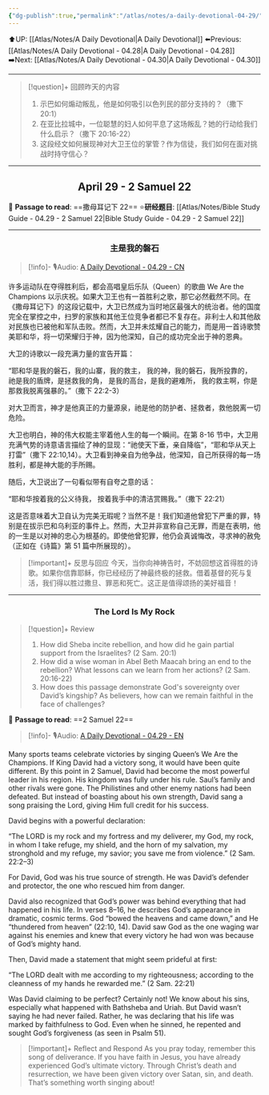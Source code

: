```yaml
---
{"dg-publish":true,"permalink":"/atlas/notes/a-daily-devotional-04-29/","noteIcon":""}
---
```


 ⬆️UP: [[Atlas/Notes/A Daily Devotional\|A Daily Devotional]]
⬅️Previous: [[Atlas/Notes/A Daily Devotional - 04.28\|A Daily Devotional - 04.28]]
➡️Next: [[Atlas/Notes/A Daily Devotional - 04.30\|A Daily Devotional - 04.30]]

---

> [!question]+ 回顾昨天的内容
> 1. 示巴如何煽动叛乱，他是如何吸引以色列民的部分支持的？（撒下 20:1）
> 2. 在亚比拉城中，一位聪慧的妇人如何平息了这场叛乱？她的行动给我们什么启示？（撒下 20:16-22）
> 3. 这段经文如何展现神对大卫王位的掌管？作为信徒，我们如何在面对挑战时持守信心？



---
## <center>April 29 -  2 Samuel 22</center>

📖 **Passage to read**: ==撒母耳记下 22==
⭐**研经题目**: [[Atlas/Notes/Bible Study Guide - 04.29 - 2 Samuel 22\|Bible Study Guide - 04.29 - 2 Samuel 22]]

---
### <center>主是我的磐石</center>

> [!info]- 🎙️Audio: [A Daily Devotional - 04.29 - CN]()

许多运动队在夺得胜利后，都会高唱皇后乐队（Queen）的歌曲 We Are the Champions 以示庆祝。如果大卫王也有一首胜利之歌，那它必然截然不同。在《撒母耳记下》的这段记载中，大卫已然成为当时地区最强大的统治者。他的国度完全在掌控之中，扫罗的家族和其他王位竞争者都已不复存在。非利士人和其他敌对民族也已被他和军队击败。然而，大卫并未炫耀自己的能力，而是用一首诗歌赞美耶和华，将一切荣耀归于神，因为他深知，自己的成功完全出于神的恩典。

大卫的诗歌以一段充满力量的宣告开篇：

“耶和华是我的磐石，我的山寨，我的救主，
我的神，我的磐石，我所投靠的，
祂是我的盾牌，是拯救我的角，
是我的高台，是我的避难所，
我的救主啊，你是那救我脱离强暴的。”（撒下 22:2-3）

对大卫而言，神才是他真正的力量源泉，祂是他的防护者、拯救者，救他脱离一切危险。

大卫也明白，神的伟大权能主宰着他人生的每一个瞬间。在第 8-16 节中，大卫用充满气势的诗意语言描绘了神的显现：“祂使天下垂，亲自降临”，“耶和华从天上打雷”（撒下 22:10,14）。大卫看到神亲自为他争战，他深知，自己所获得的每一场胜利，都是神大能的手所赐。

随后，大卫说出了一句看似带有自夸之意的话：

“耶和华按着我的公义待我，
按着我手中的清洁赏赐我。”（撒下 22:21）

这是否意味着大卫自认为完美无瑕呢？当然不是！我们知道他曾犯下严重的罪，特别是在拔示巴和乌利亚的事件上。然而，大卫并非宣称自己无罪，而是在表明，他的一生是以对神的忠心为根基的。即使他曾犯罪，他仍会真诚悔改，寻求神的赦免（正如在《诗篇》第 51 篇中所展现的）。

> [!important]+ 反思与回应
今天，当你向神祷告时，不妨回想这首得胜的诗歌。如果你信靠耶稣，你已经经历了神最终极的拯救。借着基督的死与复活，我们得以胜过撒旦、罪恶和死亡。这正是值得颂扬的美好福音！




---
### <center>The Lord Is My Rock</center>

> [!question]+ Review
> 1. How did Sheba incite rebellion, and how did he gain partial support from the Israelites? (2 Sam. 20:1)
> 2. How did a wise woman in Abel Beth Maacah bring an end to the rebellion? What lessons can we learn from her actions? (2 Sam. 20:16-22)
> 3. How does this passage demonstrate God's sovereignty over David’s kingship? As believers, how can we remain faithful in the face of challenges?

📖 **Passage to read**: ==2 Samuel 22==

> [!info]- 🎙️Audio: [A Daily Devotional - 04.29 - EN]()  

Many sports teams celebrate victories by singing Queen’s We Are the Champions. If King David had a victory song, it would have been quite different. By this point in 2 Samuel, David had become the most powerful leader in his region. His kingdom was fully under his rule. Saul’s family and other rivals were gone. The Philistines and other enemy nations had been defeated. But instead of boasting about his own strength, David sang a song praising the Lord, giving Him full credit for his success.

David begins with a powerful declaration:

“The LORD is my rock and my fortress and my deliverer, my God, my rock, in whom I take refuge, my shield, and the horn of my salvation, my stronghold and my refuge, my savior; you save me from violence.” (2 Sam. 22:2–3)

For David, God was his true source of strength. He was David’s defender and protector, the one who rescued him from danger.

David also recognized that God’s power was behind everything that had happened in his life. In verses 8–16, he describes God’s appearance in dramatic, cosmic terms. God “bowed the heavens and came down,” and He “thundered from heaven” (22:10, 14). David saw God as the one waging war against his enemies and knew that every victory he had won was because of God’s mighty hand.

Then, David made a statement that might seem prideful at first:

“The LORD dealt with me according to my righteousness; according to the cleanness of my hands he rewarded me.” (2 Sam. 22:21)

Was David claiming to be perfect? Certainly not! We know about his sins, especially what happened with Bathsheba and Uriah. But David wasn’t saying he had never failed. Rather, he was declaring that his life was marked by faithfulness to God. Even when he sinned, he repented and sought God’s forgiveness (as seen in Psalm 51).

> [!important]+ Reflect and Respond
As you pray today, remember this song of deliverance. If you have faith in Jesus, you have already experienced God’s ultimate victory. Through Christ’s death and resurrection, we have been given victory over Satan, sin, and death. That’s something worth singing about!




 



































